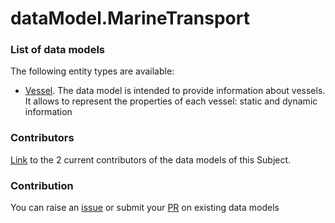 # dataModel.MarineTransport

### List of data models

The following entity types are available:
- [Vessel](https://github.com/smart-data-models/dataModel.MarineTransport/blob/master/Vessel/README.md). The data model is intended to provide information about vessels. It allows to represent the properties of each vessel: static and dynamic information



### Contributors
[Link](https://github.com/smart-data-models/dataModel.MarineTransport/blob/master/CONTRIBUTORS.yaml) to the 2 current contributors of the data models of this Subject.


### Contribution
You can raise an [issue](https://github.com/smart-data-models/dataModel.MarineTransport/issues) or submit your [PR](https://github.com/smart-data-models/dataModel.MarineTransport/pulls) on existing data models
